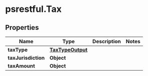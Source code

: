 # psrestful.Tax

## Properties
Name | Type | Description | Notes
------------ | ------------- | ------------- | -------------
**taxType** | [**TaxTypeOutput**](TaxTypeOutput.md) |  | 
**taxJurisdiction** | **Object** |  | 
**taxAmount** | **Object** |  | 
